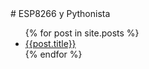 
<html>
<head>
<title>esp8266-pythonista</title>
<script async src="//pagead2.googlesyndication.com/pagead/js/adsbygoogle.js"></script>
<script>
     (adsbygoogle = window.adsbygoogle || []).push({
          google_ad_client: "ca-pub-3176233678883808",
          enable_page_level_ads: true
     });
</script>

</head>
<body>
# ESP8266 y Pythonista
<ul>
  {% for post in site.posts %}
    <li>
      <a href="/iot-esp8266{{post.url }}">{{post.title}}</a>
    </li>
  {% endfor %}
</ul>
</body>

</html>

